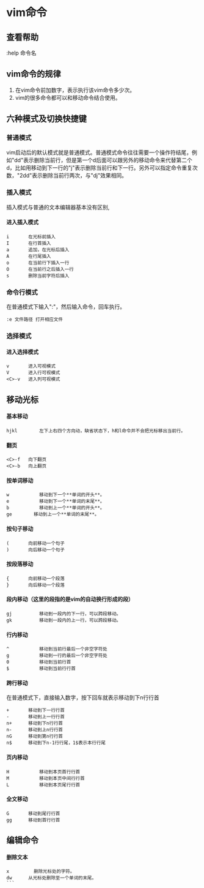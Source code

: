 # vim命令

## 查看帮助
:help 命令名

## vim命令的规律
1. 在vim命令前加数字，表示执行该vim命令多少次。  
2. vim的很多命令都可以和移动命令结合使用。

## 六种模式及切换快捷键

### 普通模式
vim启动后的默认模式就是普通模式。普通模式命令往往需要一个操作符结尾，例如"dd"表示删除当前行，但是第一个d后面可以跟另外的移动命令来代替第二个d，比如用移动到下一行的"j"表示删除当前行和下一行。另外可以指定命令重复次数，"2dd"表示删除当前行两次，与"dj"效果相同。

### 插入模式
插入模式与普通的文本编辑器基本没有区别,

#### 进入插入模式
```
i       在光标前插入
I       在行首插入
a       追加，在光标后插入
A       在行尾插入
o       在当前行下插入一行
O       在当前行之后插入一行
s       删除当前字符后插入
```

### 命令行模式
在普通模式下输入":"，然后输入命令，回车执行。
```
:e 文件路径	打开相应文件
```

### 选择模式

#### 进入选择模式

```
v       进入可视模式
V       进入行可视模式
<C>-v   进入列可视模式
```

## 移动光标

#### 基本移动
```
hjkl		左下上右四个方向动，缺省状态下，h和l命令并不会把光标移出当前行。
```

#### 翻页
```
<C>-f   向下翻页
<C>-b   向上翻页
```

#### 按单词移动
```
w	    	移动到下一个**单词的开头**。
e		    移动到下一个**单词的末尾**。
b	    	移动到上一个**单词的开头**。
ge 		  移动到上一个**单词的末尾**。
```

#### 按句子移动
```
(       向前移动一个句子
)       向后移动一个句子
```

#### 按段落移动
```
{       向前移动一个段落
}       向后移动一个段落
```


#### 段内移动（这里的段指的是vim的自动换行形成的段）
```
gj  		移动到一段内的下一行，可以跨段移动。
gk  		移动到一段内的上一行，可以跨段移动。
```

#### 行内移动

```
^	    	移动到当前行最后一个非空字符处
g           移动到一行的最后一个非空字符处
0	    	移动到当前行首
$	    	移动到当前行行首
```

#### 跨行移动
在普通模式下，直接输入数字，按下回车就表示移动到下n行行首

```vim
+    	移动到下一行行首
-    	移动到上一行行首
n+	    移动到下n行行首
n-	  	移动到上n行行首
nG 		移动到第n行行首
n$	    移动到下n-1行行尾，1$表示本行行尾
```

#### 页内移动

```
H		    移动到本页首行行首
M	    	移动到本页中间行行首
L	    	移动到本页尾行行首
```

#### 全文移动
```
G       移动到尾行行首
gg      移动到首行行首
```

## 编辑命令

#### 删除文本
````
x	      删除光标处的字符。
dw      从光标处删除至一个单词的末尾。
```
